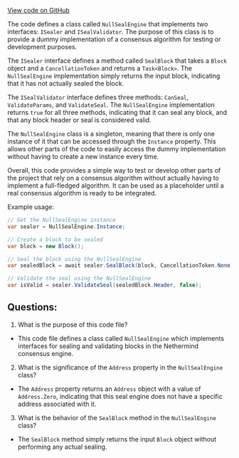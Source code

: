 [View code on GitHub](https://github.com/nethermindeth/nethermind/Nethermind.Consensus/NullSealEngine.cs)

The code defines a class called `NullSealEngine` that implements two interfaces: `ISealer` and `ISealValidator`. The purpose of this class is to provide a dummy implementation of a consensus algorithm for testing or development purposes. 

The `ISealer` interface defines a method called `SealBlock` that takes a `Block` object and a `CancellationToken` and returns a `Task<Block>`. The `NullSealEngine` implementation simply returns the input block, indicating that it has not actually sealed the block. 

The `ISealValidator` interface defines three methods: `CanSeal`, `ValidateParams`, and `ValidateSeal`. The `NullSealEngine` implementation returns `true` for all three methods, indicating that it can seal any block, and that any block header or seal is considered valid. 

The `NullSealEngine` class is a singleton, meaning that there is only one instance of it that can be accessed through the `Instance` property. This allows other parts of the code to easily access the dummy implementation without having to create a new instance every time. 

Overall, this code provides a simple way to test or develop other parts of the project that rely on a consensus algorithm without actually having to implement a full-fledged algorithm. It can be used as a placeholder until a real consensus algorithm is ready to be integrated. 

Example usage:

```csharp
// Get the NullSealEngine instance
var sealer = NullSealEngine.Instance;

// Create a block to be sealed
var block = new Block();

// Seal the block using the NullSealEngine
var sealedBlock = await sealer.SealBlock(block, CancellationToken.None);

// Validate the seal using the NullSealEngine
var isValid = sealer.ValidateSeal(sealedBlock.Header, false);
```
## Questions: 
 1. What is the purpose of this code file?
- This code file defines a class called `NullSealEngine` which implements interfaces for sealing and validating blocks in the Nethermind consensus engine.

2. What is the significance of the `Address` property in the `NullSealEngine` class?
- The `Address` property returns an `Address` object with a value of `Address.Zero`, indicating that this seal engine does not have a specific address associated with it.

3. What is the behavior of the `SealBlock` method in the `NullSealEngine` class?
- The `SealBlock` method simply returns the input `Block` object without performing any actual sealing.